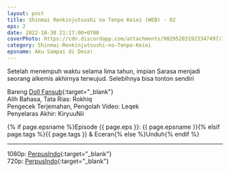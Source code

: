 ```yaml
---
layout: post
title: Shinmai Renkinjutsushi no Tenpo Keiei (WEB) - 02
eps: 2
date: 2022-10-30 21:17:00+0700
coverPhoto: https://cdn.discordapp.com/attachments/902952031923347497/1036280545316982864/mpv-shot0009.jpg
category: Shinmai-Renkinjutsushi-no-Tenpo-Keiei
epsname: Aku Sampai di Desa!
---
```


Setelah menempuh waktu selama lima tahun, impian Sarasa menjadi seorang alkemis akhirnya terwujud.
Selebihnya bisa tonton sendiri

Bareng [Doll Fansub](https://www.perpusindo.info/user/Leqek){:target="_blank"}<br>
Alih Bahasa, Tata Rias: Rokhiq<br>
Pengecek Terjemahan, Pengolah Video: Leqek<br>
Penyelaras Akhir: KiryuuNii

{% if page.epsname %}Episode {{ page.eps }}: {{ page.epsname }}{% elsif page.tags %}{{ page.tags }} & Eceran{% else %}Unduh{% endif %}

---
1080p: [PerpusIndo](https://www.perpusindo.info/berkas/hRoAv8C9){:target="_blank"}<br>
720p: [PerpusIndo](https://www.perpusindo.info/berkas/6urSV8HE){:target="_blank"}